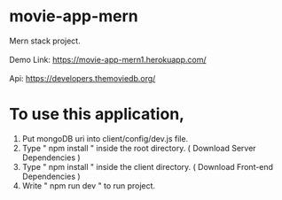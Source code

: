 # movie-app-mern
Mern stack project.
<br />
<br />
Demo Link: https://movie-app-mern1.herokuapp.com/
<br />
<br />
Api: https://developers.themoviedb.org/

# To use this application, 
1. Put mongoDB uri into client/config/dev.js file. 
2. Type  " npm install " inside the root directory.  ( Download Server Dependencies ) 
3. Type " npm install " inside the client directory. ( Download Front-end Dependencies )
4. Write " npm run dev " to run project.

